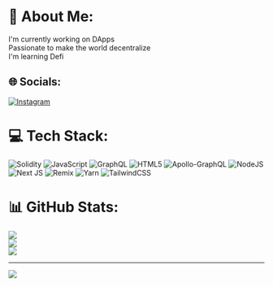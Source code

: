 # 💫 About Me:
I'm currently working on DApps<br>Passionate to make the world decentralize<br>I'm learning Defi


## 🌐 Socials:
[![Instagram](https://img.shields.io/badge/Instagram-%23E4405F.svg?logo=Instagram&logoColor=white)](https://instagram.com/mian_abdul.basit) 

# 💻 Tech Stack:
![Solidity](https://img.shields.io/badge/Solidity-%23363636.svg?style=for-the-badge&logo=solidity&logoColor=white) ![JavaScript](https://img.shields.io/badge/javascript-%23323330.svg?style=for-the-badge&logo=javascript&logoColor=%23F7DF1E) ![GraphQL](https://img.shields.io/badge/-GraphQL-E10098?style=for-the-badge&logo=graphql&logoColor=white) ![HTML5](https://img.shields.io/badge/html5-%23E34F26.svg?style=for-the-badge&logo=html5&logoColor=white) ![Apollo-GraphQL](https://img.shields.io/badge/-ApolloGraphQL-311C87?style=for-the-badge&logo=apollo-graphql) ![NodeJS](https://img.shields.io/badge/node.js-6DA55F?style=for-the-badge&logo=node.js&logoColor=white) ![Next JS](https://img.shields.io/badge/Next-black?style=for-the-badge&logo=next.js&logoColor=white) ![Remix](https://img.shields.io/badge/remix-%23000.svg?style=for-the-badge&logo=remix&logoColor=white) ![Yarn](https://img.shields.io/badge/yarn-%232C8EBB.svg?style=for-the-badge&logo=yarn&logoColor=white) ![TailwindCSS](https://img.shields.io/badge/tailwindcss-%2338B2AC.svg?style=for-the-badge&logo=tailwind-css&logoColor=white)
# 📊 GitHub Stats:
![](https://github-readme-stats.vercel.app/api?username=BasitAlphaA&theme=dark&hide_border=false&include_all_commits=false&count_private=false)<br/>
![](https://github-readme-streak-stats.herokuapp.com/?user=BasitAlphaA&theme=dark&hide_border=false)<br/>
![](https://github-readme-stats.vercel.app/api/top-langs/?username=BasitAlphaA&theme=dark&hide_border=false&include_all_commits=false&count_private=false&layout=compact)

---
[![](https://visitcount.itsvg.in/api?id=BasitAlphaA&icon=0&color=0)](https://visitcount.itsvg.in)

<!-- Proudly created with GPRM ( https://gprm.itsvg.in ) -->
